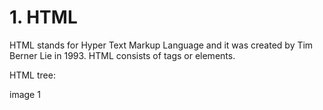 # 1. HTML

HTML stands for Hyper Text Markup Language and it was created by Tim Berner Lie in 1993. HTML consists of tags or elements.

HTML tree:

image 1

